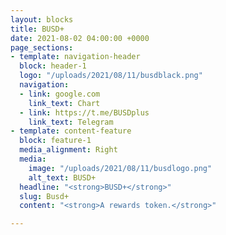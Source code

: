 ```yaml
---
layout: blocks
title: BUSD+
date: 2021-08-02 04:00:00 +0000
page_sections:
- template: navigation-header
  block: header-1
  logo: "/uploads/2021/08/11/busdblack.png"
  navigation:
  - link: google.com
    link_text: Chart
  - link: https://t.me/BUSDplus
    link_text: Telegram
- template: content-feature
  block: feature-1
  media_alignment: Right
  media:
    image: "/uploads/2021/08/11/busdlogo.png"
    alt_text: BUSD+
  headline: "<strong>BUSD+</strong>"
  slug: Busd+
  content: "<strong>A rewards token.</strong>"

---
```

